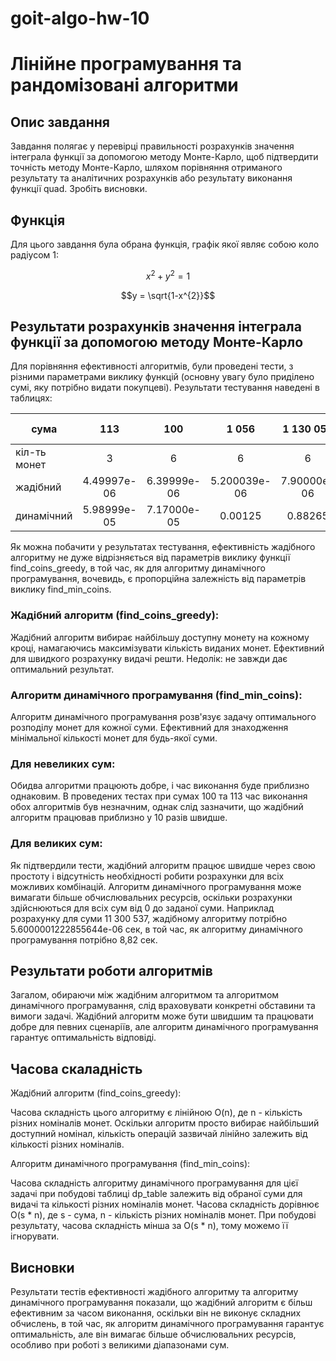 # goit-algo-hw-10

# Лінійне програмування та рандомізовані алгоритми

## Опис завдання

Завдання полягає у перевірці правильності розрахунків значення інтеграла функції за допомогою методу Монте-Карло, щоб підтвердити точність методу Монте-Карло, шляхом порівняння отриманого результату та аналітичних розрахунків або результату виконання функції quad. Зробіть висновки. 

## Функція

Для цього завдання була обрана функція, графік якої являє собою коло радіусом 1:

$$x^{2} + y^{2} = 1$$

$$y = \sqrt{1-x^{2}}$$

## Результати розрахунків значення інтеграла функції за допомогою методу Монте-Карло

Для порівняння ефективності алгоритмів, були проведені тести, з різними параметрами виклику функцій (основну увагу було приділено сумі, яку потрібно видати покупцеві). Результати тестування наведені в таблицях:


| сума      | 113 | 100 | 1 056 | 1 130 053 | 11 300 537 |
| --------------    |:-----:|:-----:|:-----:|:-----:|:-----:|
| кіл-ть монет | 3 | 6 | 6 | 6 | 6 |
| жадібний |4.49997e-06|6.39999e-06|5.200039e-06|7.90000e-06|5.60000e-06|
| динамічний|5.98999e-05|7.17000e-05|0.00125|0.88265|8.81887|


Як можна побачити у результатах тестування, ефективність жадібного алгоритму не дуже відрізняється від параметрів виклику функції find_coins_greedy, в той час, як для алгоритму динамічного програмування, вочевидь, є пропорційна залежність від параметрів виклику find_min_coins.

### Жадібний алгоритм (find_coins_greedy):

Жадібний алгоритм вибирає найбільшу доступну монету на кожному кроці, намагаючись максимізувати кількість виданих монет.
Ефективний для швидкого розрахунку видачі решти.
Недолік: не завжди дає оптимальний результат.

### Алгоритм динамічного програмування (find_min_coins):

Алгоритм динамічного програмування розв'язує задачу оптимального розподілу монет для кожної суми.
Ефективний для знаходження мінімальної кількості монет для будь-якої суми.


### Для невеликих сум:

Обидва алгоритми працюють добре, і час виконання буде приблизно однаковим. В проведених тестах при сумах 100 та 113 час виконання обох алгоритмів був незначним, однак слід зазначити, що жадібний алгоритм працював приблизно у 10 разів швидше.

### Для великих сум:

Як підтвердили тести, жадібний алгоритм працює швидше через свою простоту і відсутність необхідності робити розрахунки для всіх можливих комбінацій.
Алгоритм динамічного програмування може вимагати більше обчислювальних ресурсів, оскільки розрахунки здійснюються для всіх сум від 0 до заданої суми. Наприклад розрахунку для суми 11 300 537, жадібному алгоритму потрібно 5.6000001222855644e-06 сек, в той час, як алгоритму динамічного програмування потрібно 8,82 сек. 

## Результати роботи алгоритмів

Загалом, обираючи між жадібним алгоритмом та алгоритмом динамічного програмування, слід враховувати конкретні обставини та вимоги задачі. Жадібний алгоритм може бути швидшим та працювати добре для певних сценаріїв, але алгоритм динамічного програмування гарантує оптимальність відповіді.

## Часова скаладність

Жадібний алгоритм (find_coins_greedy):

Часова складність цього алгоритму є лінійною O(n), де n - кількість різних номіналів монет.
Оскільки алгоритм просто вибирає найбільший доступний номінал, кількість операцій зазвичай лінійно залежить від кількості різних номіналів.

Алгоритм динамічного програмування (find_min_coins):

Часова складність алгоритму динамічного програмування для цієї задачі при побудові таблиці dp_table залежить від обраної суми для видачі та кількості різних номіналів монет. Часова складність дорівнює O(s * n), де s - сума, n - кількість різних номіналів монет. При побудові результату, часова складність мінша за O(s * n), тому можемо її ігнорувати.

## Висновки

Результати тестів ефективності жадібного алгоритму та алгоритму динамічного програмування показали, що жадібний алгоритм є більш ефективним за часом виконання, оскільки він не виконує складних обчислень, в той час, як алгоритм динамічного програмування гарантує оптимальність, але він вимагає більше обчислювальних ресурсів, особливо при роботі з великими діапазонами сум.

